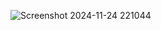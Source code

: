 ![Screenshot 2024-11-24 221044](https://github.com/user-attachments/assets/7057ffd9-6d36-4435-998a-444c292de597)

